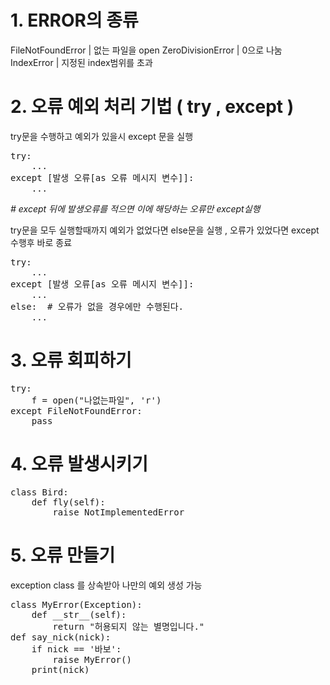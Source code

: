 # 1. ERROR의 종류

FileNotFoundError | 없는 파일을 open
ZeroDivisionError | 0으로 나눔
IndexError | 지정된 index범위를 초과 

# 2. 오류 예외 처리 기법 ( try , except )

try문을 수행하고 예외가 있을시 except 문을 실행

<pre>
try:
    ...
except [발생 오류[as 오류 메시지 변수]]:
    ...
</pre>
*# except 뒤에 발생오류를 적으면 이에 해당하는 오류만 except실행*


try문을 모두 실행할때까지 예외가 없었다면 else문을 실행 , 오류가 있었다면 except수행후 바로 종료
<pre>
try:
    ...
except [발생 오류[as 오류 메시지 변수]]:
    ...
else:  # 오류가 없을 경우에만 수행된다.
    ...
</pre>

# 3. 오류 회피하기 
<pre>
try:
    f = open("나없는파일", 'r')
except FileNotFoundError:
    pass
</pre>

# 4. 오류 발생시키기

<pre>
class Bird:
    def fly(self):
        raise NotImplementedError
</pre>
    
# 5. 오류 만들기

exception class 를 상속받아 나만의 예외 생성 가능
<pre>
class MyError(Exception):
    def __str__(self):
        return "허용되지 않는 별명입니다."
def say_nick(nick):
    if nick == '바보':
        raise MyError()
    print(nick)        
</pre>   
    
    
    
    
    
    
    
